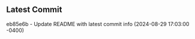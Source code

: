 
## Latest Commit
eb85e6b - Update README with latest commit info (2024-08-29 17:03:00 -0400) <Yunxi-Zhou>
